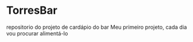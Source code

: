 # TorresBar 
 repositorio do projeto de cardápio do bar
Meu primeiro projeto, cada dia vou procurar alimentá-lo
